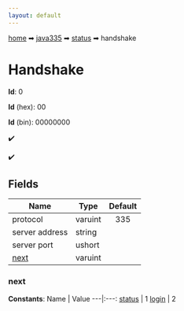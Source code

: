 ```yaml
---
layout: default
---
```


[home](/) ➡ [java335](/protocol/java335) ➡ [status](/protocol/java335/status) ➡ handshake

# Handshake

**Id**: 0

**Id** (hex): 00

**Id** (bin): 00000000

✔️

✔️

## Fields

Name | Type | Default
---|---|:---:
protocol | varuint | 335
server address | string | 
server port | ushort | 
[next](#next) | varuint | 

### next

**Constants**:
Name | Value
---|:---:
[status](next_status) | 1
[login](next_login) | 2


